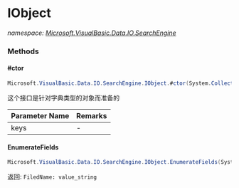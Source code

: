 ﻿# IObject
_namespace: [Microsoft.VisualBasic.Data.IO.SearchEngine](./index.md)_





### Methods

#### #ctor
```csharp
Microsoft.VisualBasic.Data.IO.SearchEngine.IObject.#ctor(System.Collections.Generic.IEnumerable{System.String})
```
这个接口是针对字典类型的对象而准备的

|Parameter Name|Remarks|
|--------------|-------|
|keys|-|


#### EnumerateFields
```csharp
Microsoft.VisualBasic.Data.IO.SearchEngine.IObject.EnumerateFields(System.Object)
```
返回: ``FiledName: value_string``


